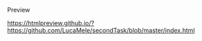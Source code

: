 Preview

https://htmlpreview.github.io/?https://github.com/LucaMele/secondTask/blob/master/index.html